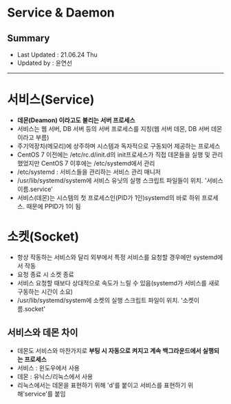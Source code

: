 Service & Daemon 
====================================
## Summary
- Last Updated : 21.06.24 Thu   
- Updated by : 윤연선
-----------------------------------

# 서비스(Service)
* **데몬(Deamon) 이라고도 불리는 서버 프로세스**
* 서비스는 웹 서버, DB 서버 등의 서버 프로세스를 지칭(웹 서버 데몬, DB 서버 데몬이라고 부름)
* 주기억장치(메모리)에 상주하며 시스템과 독자적으로 구동되어 제공하는 프로세스
* CentOS 7 이전에는 /etc/rc.d/init.d의 init프로세스가 직접 데몬들을 실행 및 관리 했었지만 CentOS 7 이후에는 /etc/systemd에서 관리
* /etc/systemd : 서비스들을 관리하는 서비스 관리 매니저
* /usr/lib/systemd/system에 서비스 유닛의 실행 스크립트 파일들이 위치. '서비스이름.service'
* 서비스(데몬)는 시스템의 첫 프로세스인(PID가 1인)systemd의 바로 하위 프로세스. 때문에 PPID가 1이 됨

# 소켓(Socket)
* 항상 작동하는 서비스와 달리 외부에서 특정 서비스를 요청할 경우에만 systemd에서 작동
* 요청 종료 시 소켓 종료
* 서비스 요청할 때보다 상대적으로 속도가 느릴 수 있음(systemd가 서비스를 새로 구동하는 시간이 소요)
* /usr/lib/systemd/system에 소켓의 실행 스크립트 파일이 위치. '소켓이름.socket'

## 서비스와 데몬 차이
* 데몬도 서비스와 마찬가지로 **부팅 시 자동으로 켜지고 계속 백그라운드에서 실행되는 프로세스**
* 서비스 : 윈도우에서 사용
* 데몬 : 유닉스/리눅스에서 사용
* 리눅스에서는 데몬을 표현하기 위해 'd'를 붙이고 서비스를 표현하기 위해'service'를 붙임

 
  
